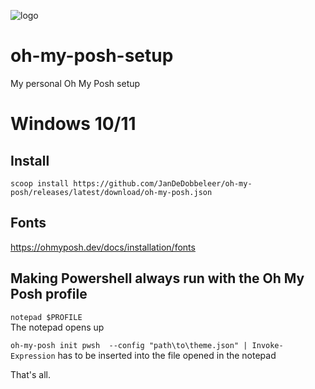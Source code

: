 
![logo](https://user-images.githubusercontent.com/95244851/186285969-f7694012-f834-4957-b35b-3d2dccaf5491.png)

# oh-my-posh-setup
My personal Oh My Posh setup

# Windows 10/11
## Install
`scoop install https://github.com/JanDeDobbeleer/oh-my-posh/releases/latest/download/oh-my-posh.json`

## Fonts
https://ohmyposh.dev/docs/installation/fonts

## Making Powershell always run with the Oh My Posh profile
`notepad $PROFILE`\
The notepad opens up

`oh-my-posh init pwsh  --config "path\to\theme.json" | Invoke-Expression` has to be inserted into the file opened in the notepad

That's all.
